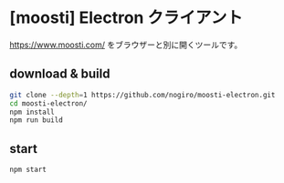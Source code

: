 # [moosti] Electron クライアント
https://www.moosti.com/ をブラウザーと別に開くツールです。

## download & build
```sh
git clone --depth=1 https://github.com/nogiro/moosti-electron.git
cd moosti-electron/
npm install
npm run build
```

## start
```sh
npm start
```

